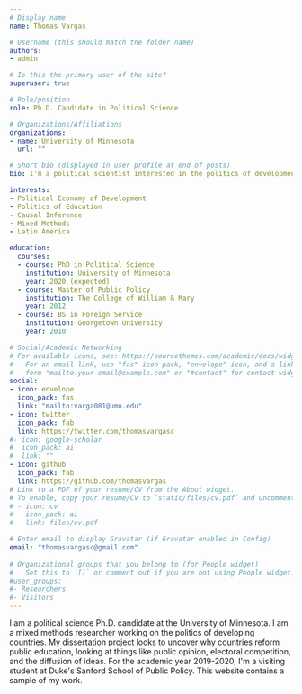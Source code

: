 ```yaml
---
# Display name
name: Thomas Vargas

# Username (this should match the folder name)
authors:
- admin

# Is this the primary user of the site?
superuser: true

# Role/position
role: Ph.D. Candidate in Political Science

# Organizations/Affiliations
organizations:
- name: University of Minnesota
  url: ""

# Short bio (displayed in user profile at end of posts)
bio: I'm a political scientist interested in the politics of development, education, and social policy in the developing world.

interests:
- Political Economy of Development
- Politics of Education
- Causal Inference 
- Mixed-Methods 
- Latin America

education:
  courses:
  - course: PhD in Political Science
    institution: University of Minnesota
    year: 2020 (expected)
  - course: Master of Public Policy 
    institution: The College of William & Mary
    year: 2012
  - course: BS in Foreign Service
    institution: Georgetown University
    year: 2010

# Social/Academic Networking
# For available icons, see: https://sourcethemes.com/academic/docs/widgets/#icons
#   For an email link, use "fas" icon pack, "envelope" icon, and a link in the
#   form "mailto:your-email@example.com" or "#contact" for contact widget.
social:
- icon: envelope
  icon_pack: fas
  link: "mailto:varga081@umn.edu"
- icon: twitter
  icon_pack: fab
  link: https://twitter.com/thomasvargasc
#- icon: google-scholar
#  icon_pack: ai
#  link: ""
- icon: github
  icon_pack: fab
  link: https://github.com/thomasvargas
# Link to a PDF of your resume/CV from the About widget.
# To enable, copy your resume/CV to `static/files/cv.pdf` and uncomment the lines below.  
# - icon: cv
#   icon_pack: ai
#   link: files/cv.pdf

# Enter email to display Gravatar (if Gravatar enabled in Config)
email: "thomasvargasc@gmail.com"
  
# Organizational groups that you belong to (for People widget)
#   Set this to `[]` or comment out if you are not using People widget.  
#user_groups:
#- Researchers
#- Visitors
---
```


I am a political science Ph.D. candidate at the University of Minnesota. I am a mixed methods researcher working on the politics of developing countries. My dissertation project looks to uncover why countries reform public education, looking at things like public opinion, electoral competition, and the diffusion of ideas. For the academic year 2019-2020, I'm a visiting student at Duke's Sanford School of Public Policy. This website contains a sample of my work.
